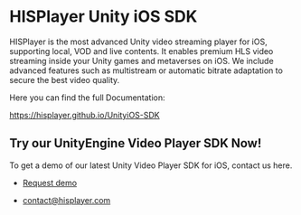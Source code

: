 # HISPlayer Unity iOS SDK

HISPlayer is the most advanced Unity video streaming player for iOS, supporting local, VOD and live contents. It enables premium HLS video streaming inside your Unity games and metaverses on iOS. We include advanced features such as multistream or automatic bitrate adaptation to secure the best video quality.

Here you can find the full Documentation:

https://hisplayer.github.io/UnityiOS-SDK

## Try our UnityEngine Video Player SDK Now!

To get a demo of our latest Unity Video Player SDK for iOS, contact us here.

* [Request demo](https://www.hisplayer.com/demo-unity-player-sdk-github/?utm_source=github&utm_medium=referral&utm_campaign=unitygithub&utm_content=20200211--unitydemocontact)

* contact@hisplayer.com
